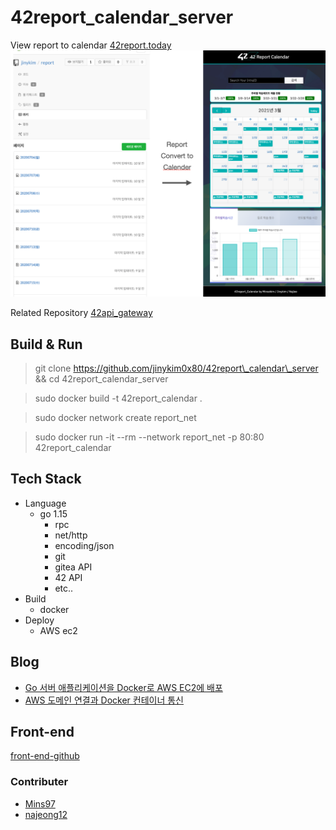 # 42report\_calendar\_server
View report to calendar [42report.today](http://42report.today)
![demo.png](./img/demo.png)

Related Repository [42api\_gateway](https://github.com/jinykim0x80/42api_gateway)
## Build & Run
> git clone https://github.com/jinykim0x80/42report\_calendar\_server && cd 42report\_calendar\_server

> sudo docker build -t 42report\_calendar .

> sudo docker network create report\_net 

> sudo docker run -it --rm --network report\_net -p 80:80 42report\_calendar

## Tech Stack
+ Language 
	+ go 1.15
		+ rpc
		+ net/http
		+ encoding/json
		+ git
		+ gitea API 
		+ 42 API
		+ etc..
+ Build
	+ docker
+ Deploy
	+ AWS ec2

## Blog
+ [Go 서버 애플리케이션을 Docker로 AWS EC2에 배포](https://cafemocamoca.tistory.com/309)
+ [AWS 도메인 연결과 Docker 컨테이너 통신](https://cafemocamoca.tistory.com/310?category=1161650)

## Front-end
[front-end-github](https://github.com/Mins97/42-Report-Calendar)

### Contributer
+ [Mins97](https://github.com/Mins97)
+ [najeong12](https://github.com/najeong12)
